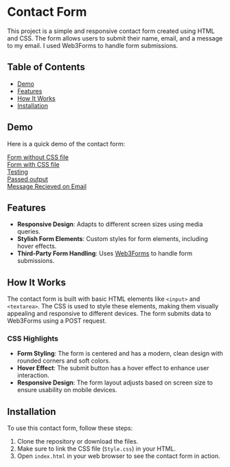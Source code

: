 # Contact Form

This project is a simple and responsive contact form created using HTML and CSS. The form allows users to submit their name, email, and a message to my email. I used Web3Forms to handle form submissions.

## Table of Contents

- [Demo](#demo)
- [Features](#features)
- [How It Works](#how-it-works)
- [Installation](#installation)
## Demo

Here is a quick demo of the contact form:

<a href="output/without css.png"> Form without CSS file</a>
</br>
<a href="output/with css .png">Form with CSS file</a>
</br>
<a href="output/test .png">Testing </a>
</br>
<a href="output/test pass.png">Passed output</a>
</br>
<a href="output/message recieved on my email.png">Message Recieved on Email</a>
</br>
</hr>

## Features

- **Responsive Design**: Adapts to different screen sizes using media queries.
- **Stylish Form Elements**: Custom styles for form elements, including hover effects.
- **Third-Party Form Handling**: Uses [Web3Forms](https://web3forms.com) to handle form submissions.

## How It Works

The contact form is built with basic HTML elements like `<input>` and `<textarea>`. The CSS is used to style these elements, making them visually appealing and responsive to different devices. The form submits data to Web3Forms using a POST request.

### CSS Highlights

- **Form Styling**: The form is centered and has a modern, clean design with rounded corners and soft colors.
- **Hover Effect**: The submit button has a hover effect to enhance user interaction.
- **Responsive Design**: The form layout adjusts based on screen size to ensure usability on mobile devices.

## Installation

To use this contact form, follow these steps:

1. Clone the repository or download the files.
2. Make sure to link the CSS file (`Style.css`) in your HTML.
3. Open `index.html` in your web browser to see the contact form in action.